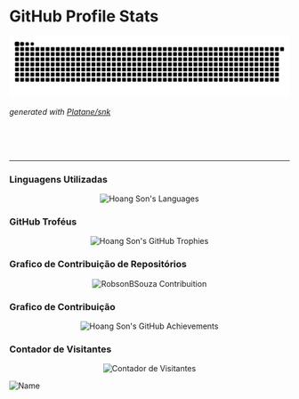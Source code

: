 # GitHub Profile Stats

<picture>
  <source media="(prefers-color-scheme: dark)" srcset="https://raw.githubusercontent.com/robsonbsouzaa/robsonbsouzaa/output/github-contribution-grid-snake-dark.svg">
  <source media="(prefers-color-scheme: light)" srcset="https://raw.githubusercontent.com/robsonbsouzaa/robsonbsouzaa/output/github-contribution-grid-snake.svg">
  <img alt="github contribution grid snake animation" src="https://raw.githubusercontent.com/robsonbsouzaa/robsonbsouzaa/output/github-contribution-grid-snake.svg">
</picture>

_generated with [Platane/snk](https://github.com/Platane/snk)_

<div align="center">
    <img src="https://github-readme-stats.vercel.app/api?username=robsonbsouzaa&show_icons=true&theme=gotham" alt="" />
</div>

<div align="center">
    <img src="https://awesome-github-stats.azurewebsites.net/user-stats/robsonbsouzaa?cardType=level&theme=gotham&preferLogin=false" alt="" />
</div>

<div align="center">
    <img src="https://github-readme-stats.vercel.app/api/top-langs/?username=robsonbsouzaa&layout=compact&theme=gotham&langs_count=20" alt="" />
</div>

---


### Linguagens Utilizadas
<div align="center">
    <img src="https://github-readme-stats.vercel.app/api/top-langs/?username=robsonbsouzaa&langs_count=20&theme=gotham" alt="Hoang Son's Languages" />
</div>

### GitHub Troféus
<div align="center">
    <img src="https://github-profile-trophy.vercel.app/?username=robsonbsouzaa&theme=gotham&no-frame=true&margin-w=4" alt="Hoang Son's GitHub Trophies" />
</div>

### Grafico de Contribuição de Repositórios
<div align="center">
    <img src="https://ghchart.rshah.org//gotham/robsonbsouzaa" alt="RobsonBSouza Contribuition" />
</div>

### Grafico de Contribuição
<div align="center">
    <img src="https://github-profile-summary-cards.vercel.app/api/cards/profile-details?username=robsonbsouzaa&theme=gotham" alt="Hoang Son's GitHub Achievements" />
</div>

### Contador de Visitantes
<div align="center">
    <img src="https://visitor-badge.laobi.icu/badge?page_id=robsonbsouzaa.robsonbsouzaa" alt="Contador de Visitantes" />
</div>

![Name](https://github.com/robsonbsouzaa/robsonbsouzaa/assets/156427878/dfa63bb1-2d8a-414b-83f2-d494db7acbfe)
